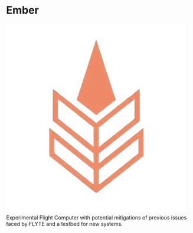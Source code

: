 # Ember
![Project Logo](./assets/Ember_logo.png)\
Experimental Flight Computer with potential mitigations of previous issues faced by FLYTE and a testbed for new systems.
